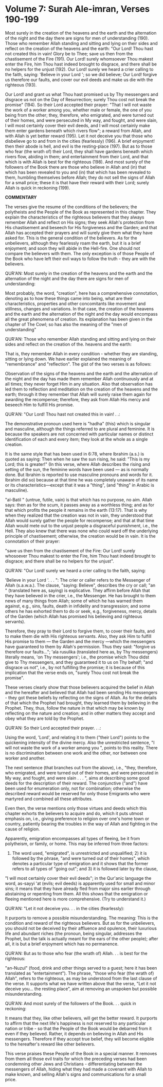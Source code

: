 Volume 7: Surah Ale-imran, Verses 190-199
=========================================

Most surely in the creation of the heavens and the earth and the
alternation of the night and the day there are signs for men of
understanding (190). Those who remember Allah standing and sitting and
lying on their sides and reflect on the creation of the heavens and the
earth: "Our Lord! Thou hast not created this in vain! Glory be to Thee;
save us then from the chastisement of the Fire (191). Our Lord! surely
whomsoever Thou makest enter the Fire, him Thou hast indeed brought to
disgrace, and there shall be no helpers for the unjust (192). Our Lord!
surely we heard a crier calling to the faith, saying: 'Believe in your
Lord '; so we did believe; Our Lord! forgive us therefore our faults,
and cover our evil deeds and make us die with the righteous (193).

Our Lord! and grant us what Thou hast promised us by Thy messengers and
disgrace us not on the Day of Resurrection; surely Thou cost not break
the promise" (194). So their Lord accepted their prayer: "That I will
not waste the work of a worker among you, whether male or female, the
one of you being from the other; they, therefore, who emigrated, and
were turned out of their homes, and were persecuted in My way, and
fought, and were slain, I will most certainly cover their evil deeds,
and I will most certainly make them enter gardens beneath which rivers
flow"; a reward from Allah, and with Allah is yet better reward (195).
Let it not deceive you that those who disbelieve go to and from in the
cities (fearlessly) (196). A brief enjoyment! then their abode is hell,
and evil is the resting-place (197). But as to those who fear (the wrath
of) their Lord, they shall have gardens beneath which rivers flow,
abiding in them; and entertainment from their Lord, and that which is
with Allah is best for the righteous (198). And most surely of the
followers of the Book there are those who believe in Allah and (in) that
which has been revealed to you and (in) that which has been revealed to
them, humbling themselves before Allah; they do not sell the signs of
Allah for a small price; these it is that have their reward with their
Lord; surely Allah is quick in reckoning (199).

**COMMENTARY**

The verses give the resume of the conditions of the believers; the
polytheists and the People of the Book as represented in this chapter.
They explain the characteristics of the righteous believers that they
always remember Allah and reflect on His signs; they seek Allah's
protection from His chastisement and beseech for His forgiveness and the
Garden; and that Allah has accepted their prayers and will surely give
them what they have asked for. This is the general condition of the
believers. As for the unbelievers, although they fearlessly roam the
earth, but it is a brief enjoyment; and soon they will abide in the
Hell-fire. One should not compare the believers with them. The only
exception is of those People of the Book who have left their evil ways
to follow the truth - they are with the believers.

QUR'AN: Most surely in the creation of the heavens and the earth and
the alternation of the night and the day there are signs for men of
understanding:

Most probably, the word, "creation", here has a comprehensive
connotation, denoting as to how these things came into being, what are
their characteristics, properties and other concomitants like movement
and stillness, changes and variations. In that case, the creation of the
heavens and the earth and the alternation of the night and the day would
encompass all the great phenomena of creation. Its explanation has been
given in the chapter of The Cowl; so has also the meaning of the "men of
understanding"

QUR'AN: Those who remember Allah standing and sitting and lying on
their sides and reflect on the creation of the. heavens and the earth:

That is, they remember Allah in every condition - whether they are
standing, sitting or lying down. We have earlier explained the meaning
of "remembrance" and "reflection". The gist of the two verses is as
follows:

Observation of the signs of the heavens and the earth and the
alternation of the night and the day has made them remember Allah
continuously and at all times; they never forget Him in any situation.
Also that observation has led them to reflection and meditation on the
creation of the heavens and the earth; through it they remember that
Allah will surely raise them again for awarding the recompense;
therefore, they ask from Allah His mercy and beseech Him to fulfill His
promise.

QUR'AN: "Our Lord! Thou hast not created this in vain! . .:

The demonstrative pronoun used here is "hadha" (this) which is singular
and masculine, although the things referred to are plural and feminine.
It is because the speakers are not concerned with particular names or
distinct identification of each and every item; they look at the whole
as a single creation.

It is the same style that has been used in 6:78, where Ibrahim (a.s.)
is quoted as saying: Then when he saw the sun rising, he said: "This is
my Lord; this is greater!" (In this verse, where Allah describes the
rising and setting of the sun, the feminine words have been used — as is
normally done. But Ibrahim is reported to use masculine pronouns and
words for it. Ibrahim did so) because at that time he was completely
unaware of its name or its characteristics—except that it was a "thing",
(and "thing" in Arabic is masculine).

"al-Batil " (untrue, futile, vain) is that which has no purpose, no
aim. Allah says: then as for the scum, it passes away as a worthless
thing; and as for that which profits the people it remains in the earth
(13:17). That is why when they realized that the creation was not in
vain, they understood that Allah would surely gather the people for
recompense; and that at that time Allah would mete out to the unjust
people a disgraceful punishment, i.e., the Hell. They also knew that
there was none who could ward off the underlying principle of
chastisement; otherwise, the creation would be in vain. It is the
connotation of their prayer:

"save us then from the chastisement of the Fire: Our Lord! surely
whosoever Thou makest to enter the Fire, him Thou hast indeed brought to
disgrace; and there shall be no helpers for the unjust".

QUR'AN: "Our Lord! surely we heard a crier calling to the faith,
saying:

'Believe in your Lord '. . . ": The crier or caller refers to the
Messenger of Allah (s.a.w.a.). The clause, "saying: Believe", describes
the cry or call; "an " (translated here as, saying) is explicative. They
affirm before Allah that they have believed in the crier, i.e., the
Messenger. He has brought to them news of many things from Allah; some
of which he has warned them against, e.g., sins, faults, death in
infidelity and transgression; and some others he has exhorted them to do
or seek, e.g., forgiveness, mercy, details of the Garden (which Allah
has promised his believing and righteous servants).

Therefore, they pray to their Lord to forgive them, to cover their
faults, and to make them die with His righteous servants. Also, they ask
Him to fulfill His promise to them — the Garden and the mercy —which the
messengers have guaranteed to them by Allah's permission. Thus they
said: "forgive us therefore our faults..."; 'ala rusulika (translated
here as, by Thy messengers) literally means, 'on Thy messengers'; i.e.,
the promise which Thou didst give to Thy messengers, and they guaranteed
it to us on Thy behalf; "and disgrace us not", i.e., by not fulfilling
the promise; it is because of this implication that the verse ends on,
"surely Thou cost not break the promise".

These verses clearly show that those believers acquired the belief in
Allah and the hereafter and believed that Allah had been sending His
messengers - they got these beliefs by reflecting on the signs of Allah.
As for the details of that which the Prophet had brought, they learned
them by believing in the Prophet. They, thus, follow the nature in that
which may be known by reflecting on the nature and creation; and in
other matters they accept and obey what they are told by the Prophet.

QUR'AN: So their Lord accepted their prayer. . .:

Using the word, 'Lord', and relating it to them ("their Lord") points
to the quickening intensity of the divine mercy. Also the unrestricted
sentence, "I will not waste the work of a worker among you ", points to
this reality. There is no discrimination between one work and the other,
nor between one worker and another.

The next sentence (that branches out from the above), i.e., "they,
therefore, who emigrated, and were turned out of their homes, and were
persecuted in My way, and fought, and were slain . . . ", aims at
describing some good deeds for the description of their reward. The
conjunctive ("and") have been used for enumeration only, not for
combination; otherwise the described reward would be reserved for only
those Emigrants who were martyred and combined all these attributes.

Even then, the verse mentions only those virtues and deeds which this
chapter exhorts the believers to acquire and do, which it puts utmost
emphasis on, i.e., giving preference to religion over one's home town or
country, patiently bearing the troubles in the way of Allah and fighting
in the cause of religion.

Apparently, emigration encompasses all types of fleeing, be it from
polytheism, or family, or home. This may be inferred from three factors:
1) The word used, "emigrated", is unrestricted and unqualified; 2) it is
followed by the phrase, "and were turned out of their homes", which
denotes a particular type of emigration and it shows that the former
refers to all types of "going out"; and 3) it is followed later by the
clause,

"I will most certainly cover their evil deeds"; in the Qur'anic
language the word, as-sayyi 'at (evils; evil deeds) is apparently used
for small and minor sins; it means that they have already fled from
major sins earlier through abstaining or repenting from them. All this
shows that the emigration or fleeing mentioned here is more
comprehensive. (Try to understand it.)

QUR'AN: "Let it not deceive you. . . in the cities (fearlessly):

It purports to remove a possible misunderstanding. The meaning: This is
the condition and reward of the righteous believers. But as for the
unbelievers, you should not be deceived by their affluence and opulence,
their luxurious life and abundant riches (the pronoun, being singular,
addresses the Prophet, but the talk is actually meant for the ears of
the other people); after all, it is but a brief enjoyment which has no
permanence.

QUR'AN: But as to those who fear (the wrath of) Allah. . . is best for
the righteous:

"an-Nuzul" (food, drink and other things served to a guest; here it has
been translated as "entertainment"). The phrase, "those who fear (the
wrath of) Allah", refers to the righteous, as may be understood from the
last clause of the verse. It supports what we have written above that
the verse, "Let it not deceive you... the resting place", aim at
removing an unspoken but possible misunderstanding.

QUR'AN: And most surely of the followers of the Book. . . quick in
reckoning:

It means that they, like other believers, will get the better reward.
It purports to affirm that the next life's happiness is not reserved to
any particular nation or tribe - so that the People of the Book would be
debarred from it even if they believed. Rather, it depends on believing
in Allah and His messengers. Therefore if they accept true belief, they
will become eligible to the hereafter's reward like other believers.

This verse praises these People of the Book in a special manner. It
removes from them all those evil traits for which the preceding verses
had been condemning other Jews and Christians - differentiating between
the messengers of Allah, hiding what they had made a covenant with Allah
to make known, and selling Allah's signs and communications for a small
price.


